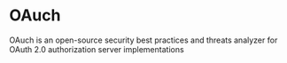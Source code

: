 # OAuch
OAuch is an open-source security best practices and threats analyzer for OAuth 2.0 authorization server implementations
